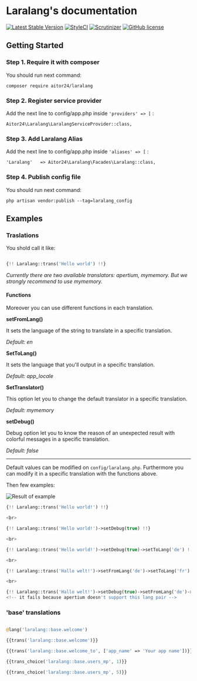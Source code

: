 # Laralang's documentation

[![Latest Stable Version](https://poser.pugx.org/aitor24/laralang/v/stable?format=flat-square)](https://packagist.org/packages/aitor24/laralang)
[![StyleCI](https://styleci.io/repos/69460815/shield?branch=master)](https://styleci.io/repos/69460815)
[![Scrutinizer](https://img.shields.io/scrutinizer/g/24aitor/laralang.svg?style=flat-square)](https://scrutinizer-ci.com/g/24aitor/laralang/?branch=master)
[![GitHub license](https://img.shields.io/github/license/24aitor/laralang.svg?style=flat-square)](https://raw.githubusercontent.com/24aitor/laralang/master/LICENSE)

## Getting Started

### Step 1. Require it with composer

You should run next command:

```
composer require aitor24/laralang
```

### Step 2. Register service provider

Add the next line to config/app.php inside `'providers' => [` :

```
Aitor24\Laralang\LaralangServiceProvider::class,
```

### Step 3. Add Laralang Alias

Add the next line to config/app.php inside `'aliases' => [` :

```
'Laralang'   => Aitor24\Laralang\Facades\Laralang::class,
```

### Step 4. Publish config file

You should run next command:

```
php artisan vendor:publish --tag=laralang_config
```

## Examples

### Traslations

You shold call it like:

```php

{!! Laralang::trans('Hello world') !!}

```

*Currently there are two available translators: apertium, mymemory. But we strongly recommend to use mymemory.*

#### Functions

Moreover you can use different functions in each translation.

**setFromLang()**


It sets the language of the string to translate in a specific translation.

*Default: en*

**SetToLang()**

It sets the language that you'll output in a specific translation.

*Default: app_locale*

**SetTranslator()**

This option let you to change the default translator in a specific translation.

*Default: mymemory*

**setDebug()**

Debug option let you to know the reason of an unexpected result with colorful messages in a specific translation.

*Default: false*

***************

Default values can be modified on `config/laralang.php`. Furthermore you can modify it in a specific translation with the functions above.

Then few examples:


![Result of example](https://goo.gl/XiqJ23)

```php
{!! Laralang::trans('Hello world!') !!}

<br>

{!! Laralang::trans('Hello world!')->setDebug(true) !!}

<br>

{!! Laralang::trans('Hello world!')->setDebug(true)->setToLang('de') !!}

<br>

{!! Laralang::trans('Hallo welt!')->setFromLang('de')->setToLang('fr') !!}

<br>

{!! Laralang::trans('Hallo welt!')->setDebug(true)->setFromLang('de')->setToLang('fr')->setTranslator('apertium') !!}
<!-- it fails because apertium doesn't support this lang pair -->
```


### 'base' translations

```php

@lang('laralang::base.welcome')

{{trans('laralang::base.welcome')}}

{{trans('laralang::base.welcome_to', ['app_name' => 'Your app name'])}}

{{trans_choice('laralang::base.users_mp', 1)}}

{{trans_choice('laralang::base.users_mp', 5)}}

```
